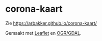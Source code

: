 # corona-kaart

Zie  https://arbakker.github.io/corona-kaart/

Gemaakt met [Leaflet](https://leafletjs.com) en [OGR/GDAL](https://gdal.org/).
